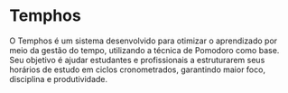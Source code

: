 # Temphos
O Temphos é um sistema desenvolvido para otimizar o aprendizado por meio da gestão do tempo, utilizando a técnica de Pomodoro como base. Seu objetivo é ajudar estudantes e profissionais a estruturarem seus horários de estudo em ciclos cronometrados, garantindo maior foco, disciplina e produtividade.

